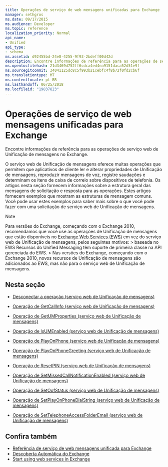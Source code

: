 ```yaml
---
title: Operações de serviço de web mensagens unificadas para Exchange
manager: sethgros
ms.date: 09/17/2015
ms.audience: Developer
ms.topic: reference
localization_priority: Normal
api_name:
- Unified
api_type:
- schema
ms.assetid: d92455bd-24e8-4255-9f93-2bdeff00d42d
description: Encontre informações de referência para as operações de serviço web de Unificação de mensagens no Exchange.
ms.openlocfilehash: 21d3469d752ff6cdca4ed4ea9151daca52d51e9f
ms.sourcegitcommit: 34041125dc8c5f993b21cebfc4f8b72f0fd2cb6f
ms.translationtype: MT
ms.contentlocale: pt-BR
ms.lasthandoff: 06/25/2018
ms.locfileid: "19837823"
---
```

# <a name="unified-messaging-web-service-operations-for-exchange"></a>Operações de serviço de web mensagens unificadas para Exchange

Encontre informações de referência para as operações de serviço web de Unificação de mensagens no Exchange.
  
O serviço web de Unificação de mensagens oferece muitas operações que permitem que aplicativos de cliente ler e alterar propriedades de Unificação de mensagens, reproduzir mensagens de voz, registre saudações e determinam os itens de caixa de correio sobre dispositivos de telefonia. Os artigos nesta seção fornecem informações sobre a estrutura geral das mensagens de solicitação e resposta para as operações. Estes artigos fornecem exemplos que mostram as estruturas de mensagem comuns. Você pode usar estes exemplos para saber mais sobre o que você pode fazer com uma solicitação de serviço web de Unificação de mensagens.
  
> [!NOTE]
>  Para versões do Exchange, começando com o Exchange 2010, recomendamos que você use as operações de Unificação de mensagens que estão disponíveis no [Exchange Web Services (EWS)](http://msdn.microsoft.com/library/60285497-0c4e-4e51-84e1-34dd6d89a5d8%28Office.15%29.aspx) em vez do serviço web de Unificação de mensagens, pelos seguintes motivos: > baseada no EWS Recursos do Unified Messaging têm suporte de primeira classe na API gerenciada do EWS. > Nas versões do Exchange, começando com o Exchange 2010, novos recursos de Unificação de mensagens são adicionados ao EWS, mas não para o serviço web de Unificação de mensagens. 
  
## <a name="in-this-section"></a>Nesta seção
<a name="bk_InThisSection"> </a>

- [Desconectar a operação (serviço web de Unificação de mensagens)](disconnect-operation-um-web-service.md)
    
- [Operação de GetCallInfo (serviço web de Unificação de mensagens)](getcallinfo-operation-um-web-service.md)
    
- [Operação de GetUMProperties (serviço web de Unificação de mensagens)](getumproperties-operation-um-web-service.md)
    
- [Operação de IsUMEnabled (serviço web de Unificação de mensagens)](isumenabled-operation-um-web-service.md)
    
- [Operação de PlayOnPhone (serviço web de Unificação de mensagens)](playonphone-operation-um-web-service.md)
    
- [Operação de PlayOnPhoneGreeting (serviço web de Unificação de mensagens)](playonphonegreeting-operation-um-web-service.md)
    
- [Operação de ResetPIN (serviço web de Unificação de mensagens)](resetpin-operation-um-web-service.md)
    
- [Operação de SetMissedCallNotificationEnabled (serviço web de Unificação de mensagens)](setmissedcallnotificationenabled-operation-um-web-service.md)
    
- [Operação de SetOofStatus (serviço web de Unificação de mensagens)](setoofstatus-operation-um-web-service.md)
    
- [Operação de SetPlayOnPhoneDialString (serviço web de Unificação de mensagens)](setplayonphonedialstring-operation-um-web-service.md)
    
- [Operação de SetTelephoneAccessFolderEmail (serviço web de Unificação de mensagens)](settelephoneaccessfolderemail-operation-um-web-service.md)
    
## <a name="see-also"></a>Confira também

- [Referência de serviço de web mensagens unificada para Exchange](unified-messaging-web-service-reference-for-exchange.md)
- [Descoberta Automática do Exchange](../exchange-web-services/autodiscover-for-exchange.md)
- [Start using web services in Exchange](../exchange-web-services/start-using-web-services-in-exchange.md)
    

